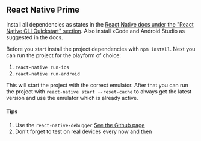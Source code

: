 ## React Native Prime

Install all dependencies as states in the [React Native docs under the "React Native CLI Quickstart" section](https://facebook.github.io/react-native/docs/getting-started "React Native Docs").
Also install xCode and Android Studio as suggested in the docs.

Before you start install the project dependencies with `npm install`.
Next you can run the project for the playform of choice:
1. `react-native run-ios`
2. `react-native run-android`

This will start the project with the correct emulator. After that you can run the project with `react-native start --reset-cache` to always get the latest version and use the emulator which is already active.

#### Tips
1. Use the `react-native-debugger` [See the Github page](https://github.com/jhen0409/react-native-debugger)
2. Don't forget to test on real devices every now and then